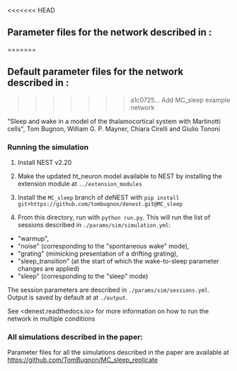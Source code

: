 <<<<<<< HEAD
## Parameter files for the network described in :
=======
## Default parameter files for the network described in :
>>>>>>> a1c0725... Add MC_sleep example network

"Sleep and wake in a model of the thalamocortical system with Martinotti cells", Tom Bugnon, William G. P. Mayner, Chiara Cirelli and Giulio Tononi

### Running the simulation

1. Install NEST v2.20

2. Make the updated ht_neuron model available to NEST by installing the extension module at `../extension_modules`

2. Install the `MC_sleep` branch of deNEST with `pip install git+https://github.com/tombugnon/denest.git@MC_sleep`

3. From this directory, run with `python run.py`. This will run the list of sessions described in `./params/sim/simulation.yml`: 

  - "warmup",
  - "noise" (corresponding to the "spontaneous wake" mode),
  - "grating" (mimicking presentation of a drifting grating),
  - "sleep_transition" (at the start of which the wake-to-sleep parameter changes are applied)
  - "sleep" (corresponding to the "sleep" mode)

The session parameters are described in `./params/sim/sessions.yml`. Output is saved by default at at `./output`.

See <denest.readthedocs.io> for more information on how to run the network in multiple conditions


### All simulations described in the paper:

Parameter files for all the simulations described in the paper are available at <https://github.com/TomBugnon/MC_sleep_replicate>

